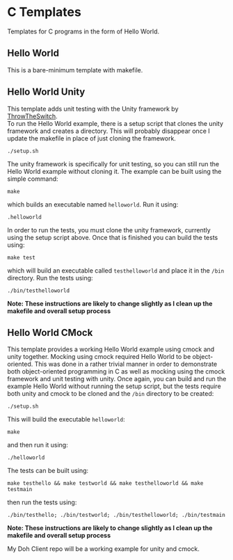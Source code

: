 # C Templates

Templates for C programs in the form of Hello World. 

## Hello World

This is a bare-minimum template with makefile.

## Hello World Unity

This template adds unit testing with the Unity framework by [ThrowTheSwitch].  
To run the Hello World example, there is a setup script that clones the unity framework and creates a directory. This will probably disappear once I update the makefile in place of just cloning the framework.  

```
./setup.sh
```

The unity framework is specifically for unit testing, so you can still run the Hello World example without cloning it. The example can be built using the simple command:

```
make
```

which builds an executable named `helloworld`. Run it using:

```
.helloworld
```

In order to run the tests, you must clone the unity framework, currently using the setup script above. Once that is finished you can build the tests using:

```
make test
```  

which will build an executable called `testhelloworld` and place it in the `/bin` directory. Run the tests using:

```
./bin/testhelloworld
```

**Note: These instructions are likely to change slightly as I clean up the makefile and overall setup process**

## Hello World CMock

This template provides a working Hello World example using cmock and unity together. Mocking using cmock required Hello World to be object-oriented. This was done in a rather trivial manner in order to demonstrate both object-oriented programming in C as well as mocking using the cmock framework and unit testing with unity. Once again, you can build and run the example Hello World without running the setup script, but the tests require both unity and cmock to be cloned and the `/bin` directory to be created:

```
./setup.sh
```

This will build the executable `helloworld`:

```
make
```

and then run it using:

```
./helloworld
```

The tests can be built using:

```
make testhello && make testworld && make testhelloworld && make testmain
```

then run the tests using:

```
./bin/testhello; ./bin/testworld; ./bin/testhelloworld; ./bin/testmain
```

**Note: These instructions are likely to change slightly as I clean up the makefile and overall setup process**

My Doh Client repo will be a working example for unity and cmock.

[ThrowTheSwitch]: <https://github.com/ThrowTheSwitch>
